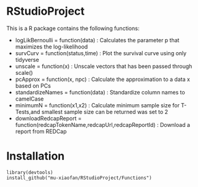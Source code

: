 # RStudioProject
This is a R package contains the following functions:
- logLikBernoulli = function(data) : Calculates the parameter p that maximizes the log-likelihood
- survCurv = function(status,time) : Plot the survival curve using only tidyverse
- unscale = function(x) : Unscale vectors that has been passed through scale()
- pcApprox = function(x, npc) : Calculate the approximation to a data x based on PCs
- standardizeNames = function(data) : Standardize column names to camelCase
- minimumN = function(x1,x2) : Calculate minimum sample size for T-Tests,and smallest sample size can be returned was set to 2
- downloadRedcapReport = function(redcapTokenName,redcapUrl,redcapReportId) : Download a report from REDCap

# Installation

```
library(devtools)
install_github("mu-xiaofan/RStudioProject/Functions")
```
